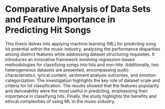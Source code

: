 # Comparative Analysis of Data Sets and Feature Importance in Predicting Hit Songs

This thesis delves into applying machine learning (ML) for predicting song hit potential
within the music industry, analyzing the performance disparities among distinct features
while addressing dataset structuring requisites. It introduces an innovative framework
involving regression-based methodologies for classifying songs into hits and non-hits. Additionally,
two heterogeneous datasets are presented, encompassing audio characteristics,
lyrical content, sentiment analysis outcomes, and emotion categorization. The investigation
highlights the key role of dataset scale and criteria for hit classification. The results
showed that the features popularity and danceability were the most useful in predicting,
emphasizing their importance in classifying hits. Finally, the study highlights the benefits
and ethical complexities of using ML in the music industry.
